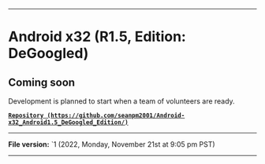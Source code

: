 
***

# Android x32 (R1.5, Edition: DeGoogled)

## Coming soon

Development is planned to start when a team of volunteers are ready.

**[`Repository (https://github.com/seanpm2001/Android-x32_Android1.5_DeGoogled_Edition/)`](https://github.com/seanpm2001/Android-x64_Android1.5_DeGoogled_Edition/)**

***

**File version:** `1 (2022, Monday, November 21st at 9:05 pm PST)

***
